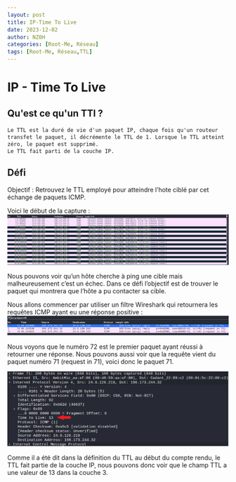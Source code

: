```yaml
---
layout: post
title: IP-Time To Live
date: 2023-12-02
author: NZ0H
categories: [Root-Me, Réseau]
tags: [Root-Me, Réseau,TTL]
---
```

# IP - Time To Live
## Qu'est ce qu'un TTl ?
```
Le TTL est la duré de vie d'un paquet IP, chaque fois qu'un routeur transfet le paquet, il décrémente le TTL de 1. Lorsque le TTL atteint zéro, le paquet est supprimé.
Le TTL fait parti de la couche IP.
```
## Défi
Objectif : Retrouvez le TTL employé pour atteindre l’hote ciblé par cet échange de paquets ICMP.

Voici le début de la capture :
![image](/assets/Images/ROOT-ME/Reseau/ip-ttl/c1.png)

Nous pouvons voir qu’un hôte cherche à ping une cible mais malheureusement c’est un échec. Dans ce défi l’objectif est de trouver le paquet qui montrera que l’hôte a pu contacter sa cible.

Nous allons commencer par utiliser un filtre Wireshark qui retournera les requêtes ICMP ayant eu une réponse positive : 
![image](/assets/Images/ROOT-ME/Reseau/ip-ttl/c2.png)


Nous voyons que le numéro 72 est le premier paquet ayant réussi à retourner une réponse. Nous pouvons aussi voir que la requête vient du paquet numéro 71 (request in 71), voici donc le paquet 71.

![image](/assets/Images/ROOT-ME/Reseau/ip-ttl/c3.png)


Comme il a été dit dans la définition du TTL au début du compte rendu, le TTL fait partie de la couche IP, nous pouvons donc voir que le champ TTL a une valeur de 13 dans la couche 3.